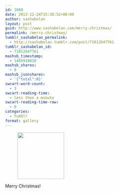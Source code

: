 ```yaml
---
id: 1068
date: 2013-12-24T15:38:52+00:00
author: sashabelan
layout: post
guid: http://www.sashabelan.com/merry-christmas/
permalink: /merry-christmas/
tumblr_sashabelan_permalink:
  - http://sashabelan.tumblr.com/post/71012647761
tumblr_sashabelan_id:
  - 71012647761
mashsb_timestamp:
  - 1465918010
mashsb_shares:
  - 0
mashsb_jsonshares:
  - '{"total":0}'
swcart-word-count:
  - 3
swcart-reading-time:
  - less then a minute
swcart-reading-time-raw:
  - 0
categories:
  - tumblr
format: gallery
---
```

<div id='gallery-555' class='gallery galleryid-1068 gallery-columns-3 gallery-size-thumbnail'>
  <figure class='gallery-item'> 
  
  <div class='gallery-icon landscape'>
    <a href='http://www.sashabelan.ru/merry-christmas/attachment/1069/'><img width="150" height="150" src="http://www.sashabelan.ru/wp-content/uploads/2013/12/tumblr_mybi4s2WNX1qarj97o1_1280-150x150.jpg" class="attachment-thumbnail size-thumbnail" alt="" srcset="http://www.sashabelan.ru/wp-content/uploads/2013/12/tumblr_mybi4s2WNX1qarj97o1_1280-150x150.jpg 150w, http://www.sashabelan.ru/wp-content/uploads/2013/12/tumblr_mybi4s2WNX1qarj97o1_1280-300x300.jpg 300w, http://www.sashabelan.ru/wp-content/uploads/2013/12/tumblr_mybi4s2WNX1qarj97o1_1280-230x230.jpg 230w, http://www.sashabelan.ru/wp-content/uploads/2013/12/tumblr_mybi4s2WNX1qarj97o1_1280-350x350.jpg 350w, http://www.sashabelan.ru/wp-content/uploads/2013/12/tumblr_mybi4s2WNX1qarj97o1_1280.jpg 640w" sizes="(max-width: 150px) 100vw, 150px" /></a>
  </div></figure>
</div>

Merry Christmas!